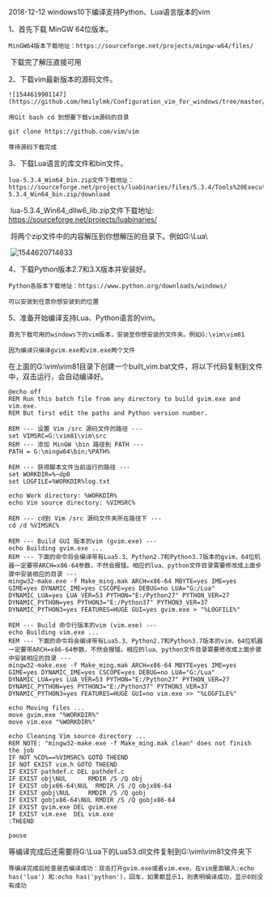 2018-12-12 windows10下编译支持Python、Lua语言版本的vim



1、首先下载 MinGW 64位版本。

	MinGW64版本下载地址：https://sourceforge.net/projects/mingw-w64/files/
	
​	下载完了解压直接可用

2、下载vim最新版本的源码文件。

	![1544619901147](https://github.com/hmilylmk/Configuration_vim_for_windows/tree/master/Preparation_for_vim\1544619901147.png)

	用Git bash cd 到想要下载vim源码的目录
	
	git clone https://github.com/vim/vim

	等待源码下载完成

3、下载Lua语言的库文件和bin文件。

	lua-5.3.4_Win64_bin.zip文件下载地址：https://sourceforge.net/projects/luabinaries/files/5.3.4/Tools%20Executables/lua-5.3.4_Win64_bin.zip/download
	
​	lua-5.3.4_Win64_dllw6_lib.zip文件下载地址: https://sourceforge.net/projects/luabinaries/
	
​	将两个zip文件中的内容解压到你想解压的目录下。例如G:\Lua\
	
​	![1544620714833](https://github.com/hmilylmk/Configuration_vim_for_windows/tree/master/Preparation_for_vim\1544620714833.png)

4、下载Python版本2.7和3.X版本并安装好。

	Python各版本下载地址：https://www.python.org/downloads/windows/

	可以安装到任意你想安装到的位置

5、准备开始编译支持Lua、Python语言的vim。

	首先下载可用的windows下的vim版本，安装至你想安装的文件夹。例如G:\vim\vim81

	因为编译只编译gvim.exe和vim.exe两个文件
	
​	在上面的G:\vim\vim81目录下创建一个built_vim.bat文件，将以下代码复制到文件中，双击运行，会自动编译好。

	@echo off
	REM Run this batch file from any directory to build gvim.exe and vim.exe.
	REM But first edit the paths and Python version number.
	
	REM --- 设置 Vim /src 源码文件的路径 ---
	set VIMSRC=G:\vim81\vim\src
	REM --- 添加 MinGW \bin 路径到 PATH ---
	PATH = G:\mingw64\bin;%PATH%
	
	REM --- 获得脚本文件当前运行的路径 ---
	set WORKDIR=%~dp0
	set LOGFILE=%WORKDIR%log.txt
	
	echo Work directory: %WORKDIR%
	echo Vim source directory: %VIMSRC%
	
	REM --- cd到 Vim /src 源码文件夹所在路径下 ---
	cd /d %VIMSRC%
	
	REM --- Build GUI 版本的vim (gvim.exe) ---
	echo Building gvim.exe ...
	REM --- 下面的命令将会编译带有Lua5.3、Python2.7和Python3.7版本的gvim，64位机器一定要带ARCH=x86-64参数，不然会报错。相应的lua、python文件目录需要修改成上面步骤中安装相应的目录 ---
	mingw32-make.exe -f Make_ming.mak ARCH=x86-64 MBYTE=yes IME=yes GIME=yes DYNAMIC_IME=yes CSCOPE=yes DEBUG=no LUA="G:/Lua" DYNAMIC_LUA=yes LUA_VER=53 PYTHON="E:/Python27" PYTHON_VER=27 DYNAMIC_PYTHON=yes PYTHON3="E:/Python37" PYTHON3_VER=37 DYNAMIC_PYTHON3=yes FEATURES=HUGE GUI=yes gvim.exe > "%LOGFILE%"
	
	REM --- Build 命令行版本的vim (vim.exe) ---
	echo Building vim.exe ...
	REM --- 下面的命令将会编译带有Lua5.3、Python2.7和Python3.7版本的vim，64位机器一定要带ARCH=x86-64参数，不然会报错。相应的lua、python文件目录需要修改成上面步骤中安装相应的目录 ---
	mingw32-make.exe -f Make_ming.mak ARCH=x86-64 MBYTE=yes IME=yes GIME=yes DYNAMIC_IME=yes CSCOPE=yes DEBUG=no LUA="G:/Lua" DYNAMIC_LUA=yes LUA_VER=53 PYTHON="E:/Python27" PYTHON_VER=27 DYNAMIC_PYTHON=yes PYTHON3="E:/Python37" PYTHON3_VER=37 DYNAMIC_PYTHON3=yes FEATURES=HUGE GUI=no vim.exe >> "%LOGFILE%"
	
	echo Moving files ...
	move gvim.exe "%WORKDIR%"
	move vim.exe "%WORKDIR%"
	
	echo Cleaning Vim source directory ...
	REM NOTE: "mingw32-make.exe -f Make_ming.mak clean" does not finish the job
	IF NOT %CD%==%VIMSRC% GOTO THEEND
	IF NOT EXIST vim.h GOTO THEEND
	IF EXIST pathdef.c DEL pathdef.c
	IF EXIST obj\NUL      RMDIR /S /Q obj
	IF EXIST objx86-64\NUL  RMDIR /S /Q objx86-64
	IF EXIST gobj\NUL     RMDIR /S /Q gobj
	IF EXIST gobjx86-64\NUL RMDIR /S /Q gobjx86-64
	IF EXIST gvim.exe DEL gvim.exe
	IF EXIST vim.exe  DEL vim.exe
	:THEEND
	
	pause	

​	等编译完成后还需要将G:\Lua下的Lua53.dll文件复制到G:\vim\vim81文件夹下

	等编译完成后检查是否编译成功：双击打开gvim.exe或者vim.exe，在vim里面输入:echo has('lua') 和:echo has('python')，回车，如果都显示1，则表明编译成功，显示0则没有成功